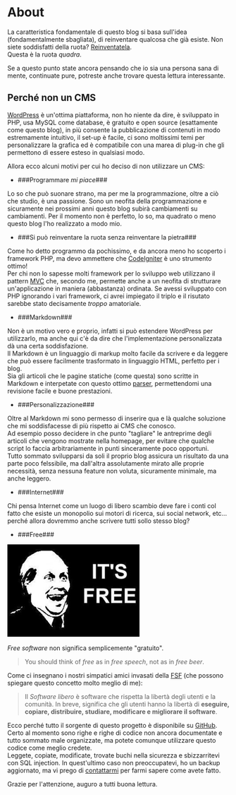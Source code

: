 About
=====

La caratteristica fondamentale di questo blog si basa sull'idea (fondamentalmente sbagliata),
di reinventare qualcosa che già esiste. Non siete soddisfatti della ruota? [Reinventatela][1].    
Questa è la ruota *quadra*.

[1]: http://it.wikipedia.org/wiki/Reinventare_la_ruota

Se a questo punto state ancora pensando che io sia una persona sana di mente,
continuate pure, potreste anche trovare questa lettura interessante.

Perché non un CMS
-----------------

[WordPress][2] è un'ottima piattaforma, non ho niente da dire, è sviluppato in PHP,
usa MySQL come database, è gratuito e open source (esattamente come questo blog),
in più consente la pubblicazione di contenuti in modo estremamente intuitivo,
il set-up è facile, ci sono moltissimi temi per personalizzare la grafica
ed è compatibile con una marea di plug-in che gli permettono
di essere esteso in qualsiasi modo.

[2]: http://it.wordpress.org/

Allora ecco alcuni motivi per cui ho deciso di non utilizzare un CMS:

- ###Programmare *mi piace*###

Lo so che può suonare strano, ma per me la programmazione, oltre a ciò che studio,
è una passione.
Sono un neofita della programmazione e sicuramente nei prossimi anni
questo blog subirà cambiamenti su cambiamenti. Per il momento non è perfetto, lo so,
ma quadrato o meno questo blog l'ho realizzato a modo mio.

- ###Si può reinventare la ruota senza reinventare la pietra###

Come ho detto programmo da pochissimo, e da ancora meno ho scoperto i framework PHP,
ma devo ammettere che [CodeIgniter][3] è uno strumento ottimo!    
Per chi non lo sapesse molti framework per lo sviluppo web utilizzano il pattern
[MVC][4] che, secondo me, permette anche a un neofita di strutturare un'applicazione
in maniera (abbastanza) ordinata.
Se avessi sviluppato con PHP ignorando i vari framework, ci avrei impiegato il triplo
e il risutato sarebbe stato decisamente *troppo* amatoriale.

[3]: http://ellislab.com/codeigniter

[4]: http://it.wikipedia.org/wiki/Model-View-Controller

- ###Markdown###

Non è un motivo vero e proprio, infatti si può estendere WordPress per utilizzarlo,
ma anche qui c'è da dire che l'implementazione personalizzata dà una certa soddisfazione.    
Il Markdown è un linguaggio di markup molto facile da scrivere e da leggere
che può essere facilmente trasformato in linguaggio HTML, perfetto per i blog.    
Sia gli articoli che le pagine statiche (come questa) sono scritte in Markdown e interpetate
con questo ottimo [parser][5], permettendomi una revisione facile e buone prestazioni.

[5]: http://parsedown.org/

- ###Personalizzazione###

Oltre al Markdown mi sono permesso di inserire qua e là qualche soluzione che mi soddisfacesse
di più rispetto ai CMS che conosco.    
Ad esempio posso decidere in che punto "tagliare" le antreprime degli articoli che vengono
mostrate nella homepage, per evitare che qualche script lo faccia arbitrariamente in punti
sinceramente poco opportuni.    
Tutto sommato svilupparsi da soli il proprio blog assicura un risultato da una parte poco felssibile,
ma dall'altra assolutamente mirato alle proprie necessità, senza nessuna feature non voluta,
sicuramente minimale, ma anche leggero.

- ###Internet###

Chi pensa Internet come un luogo di libero scambio deve fare i conti col fatto che esiste un monopolio
sui motori di ricerca, sui social network, etc... perché allora dovremmo anche scrivere tutti sollo stesso blog?

- ###Free###

![It's free!][6]

*Free software* non significa semplicemente "gratuito".    

> You should think of *free* as in *free speech*, not as in *free beer*.

Come ci insegnano i nostri simpatici amici invasati della [FSF][7]
(che possono spiegare questo concetto molto meglio di me):


> Il *Software libero* è software che rispetta la libertà degli utenti e la comunità.
> In breve, significa che gli utenti hanno la libertà di
> **eseguire, copiare, distribuire, studiare, modificare e migliorare il software**.

Ecco perché tutto il sorgente di questo progetto è disponibile su [GitHub][8].    
Certo al momento sono righe e righe di codice non ancora documentate
e tutto sommato male organizzate, ma potete comunque utilizzare questo codice
come meglio credete.    
Leggete, copiate, modificate, trovate buchi nella sicurezza e sbizzarritevi con SQL injection. 
In quest'ultimo caso non preoccupatevi, ho un backup aggiornato, ma vi prego di [contattarmi][9]
per farmi sapere come avete fatto.

Grazie per l'attenzione, auguro a tutti buona lettura.

[6]: /resources/its_free.jpg
[7]: http://www.fsf.org/
[8]: https://github.com/Bobbermaist/SquareWheel/
[9]: /site/contact